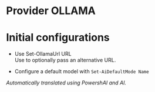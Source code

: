 ﻿# Provider OLLAMA  

# Initial configurations 

* Use Set-OllamaUrl URL  
Use to optionally pass an alternative URL.

* Configure a default model with `Set-AiDefaultMode Name`


<!--PowershaiAiDocBlockStart-->
_Automatically translated using PowershAI and AI._
<!--PowershaiAiDocBlockEnd-->
